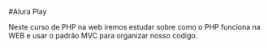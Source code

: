 #Alura Play

Neste curso de PHP na web iremos estudar sobre como o PHP funciona na WEB e usar o padrão MVC para organizar nosso codigo.
